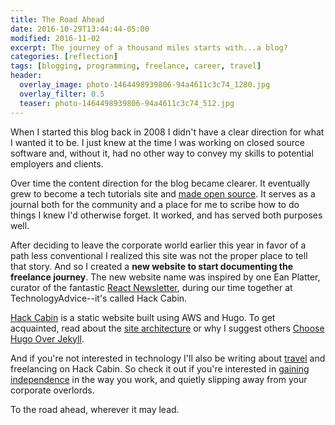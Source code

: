 ```yaml
---
title: The Road Ahead
date: 2016-10-29T13:44:44-05:00
modified: 2016-11-02
excerpt: The journey of a thousand miles starts with...a blog?
categories: [reflection]
tags: [blogging, programming, freelance, career, travel]
header:
  overlay_image: photo-1464498939806-94a4611c3c74_1280.jpg
  overlay_filter: 0.5
  teaser: photo-1464498939806-94a4611c3c74_512.jpg
---
```


When I started this blog back in 2008 I didn't have a clear direction for what I wanted it to be. I just knew at the time I was working on closed source software and, without it, had no other way to convey my skills to potential employers and clients.

Over time the content direction for the blog became clearer. It eventually grew to become a tech tutorials site and [made open source](https://github.com/jhabdas/habd.as). It serves as a journal both for the community and a place for me to scribe how to do things I knew I'd otherwise forget. It worked, and has served both purposes well.

After deciding to leave the corporate world earlier this year in favor of a path less conventional I realized this site was not the proper place to tell that story. And so I created a **new website to start documenting the freelance journey**. The new website name was inspired by one Ean Platter, curator of the fantastic [React Newsletter](http://reactjsnewsletter.com/), during our time together at TechnologyAdvice--it's called Hack Cabin.

[Hack Cabin](http://hackcabin.com) is a static website built using AWS and Hugo. To get acquainted, read about the [site architecture](http://hackcabin/post/initial-commit/) or why I suggest others [Choose Hugo Over Jekyll](/choose-hugo-over-jekyll/).

And if you're not interested in technology I'll also be writing about [travel](hackcabin.com/post/bali-travel-survival-guide/) and freelancing on Hack Cabin. So check it out if you're interested in [gaining independence](http://hackcabin.com/post/six-figure-job-independence/) in the way you work, and quietly slipping away from your corporate overlords.

To the road ahead, wherever it may lead.
